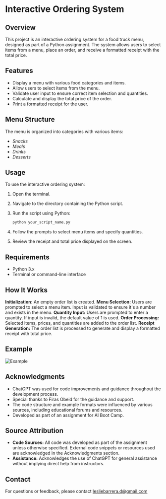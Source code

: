 # Interactive Ordering System

## Overview

This project is an interactive ordering system for a food truck menu, designed as part of a Python assignment. The system allows users to select items from a menu, place an order, and receive a formatted receipt with the total price.

## Features

- Display a menu with various food categories and items.
- Allow users to select items from the menu.
- Validate user input to ensure correct item selection and quantities.
- Calculate and display the total price of the order.
- Print a formatted receipt for the user.

## Menu Structure

The menu is organized into categories with various items:

- *Snacks*
- *Meals*
- *Drinks*
- *Desserts*

## Usage

To use the interactive ordering system:

1. Open the terminal.
2. Navigate to the directory containing the Python script.
3. Run the script using Python:

   ```sh
   python your_script_name.py

4. Follow the prompts to select menu items and specify quantities.
5. Review the receipt and total price displayed on the screen.

## Requirements

- Python 3.x
- Terminal or command-line interface

## How It Works

**Initialization:** An empty order list is created.
**Menu Selection:** Users are prompted to select a menu item. Input is validated to ensure it's a number and exists in the menu.
**Quantity Input:** Users are prompted to enter a quantity. If input is invalid, the default value of 1 is used.
**Order Processing:** Selected items, prices, and quantities are added to the order list.
**Receipt Generation:** The order list is processed to generate and display a formatted receipt with total price.

## Example

![Example](images/example_image.png)

## Acknowledgments

- ChatGPT was used for code improvements and guidance throughout the development process.
- Special thanks to Firas Obeid for the guidance and support.
- The code structure and example formats were influenced by various sources, including educational forums and resources.
- Developed as part of an assignment for AI Boot Camp.

## Source Attribution

- **Code Sources:** All code was developed as part of the assignment unless otherwise specified. External code snippets or resources used are acknowledged in the Acknowledgments section.
- **Assistance:** Acknowledges the use of ChatGPT for general assistance without implying direct help from instructors.

## Contact

For questions or feedback, please contact lesliebarrera.d@gmail.com

